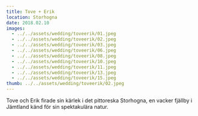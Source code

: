 ```yaml
---
title: Tove + Erik
location: Storhogna
date: 2018.02.10
images:
  - ../../assets/wedding/toveerik/01.jpeg
  - ../../assets/wedding/toveerik/02.jpeg
  - ../../assets/wedding/toveerik/03.jpeg
  - ../../assets/wedding/toveerik/06.jpeg
  - ../../assets/wedding/toveerik/08.jpeg
  - ../../assets/wedding/toveerik/10.jpeg
  - ../../assets/wedding/toveerik/11.jpeg
  - ../../assets/wedding/toveerik/13.jpeg
  - ../../assets/wedding/toveerik/15.jpeg
thumb: ../../assets/wedding/toveerik/02.jpeg
---
```


Tove och Erik firade sin kärlek i det pittoreska Storhogna, en vacker fjällby i Jämtland känd för sin spektakulära natur.
